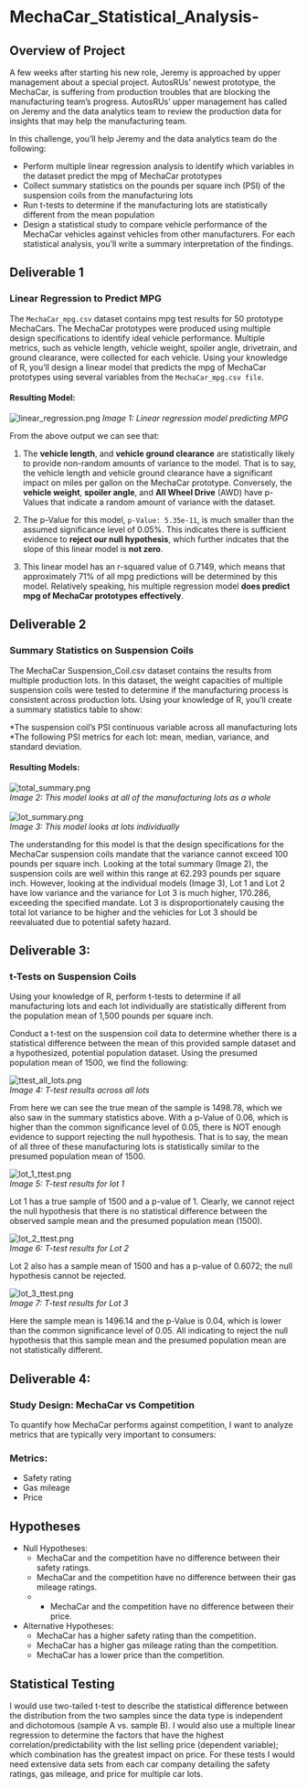 # MechaCar_Statistical_Analysis-

## Overview of Project
A few weeks after starting his new role, Jeremy is approached by upper management about a special project. AutosRUs’ newest prototype, the MechaCar, is suffering from production troubles that are blocking the manufacturing team’s progress. AutosRUs’ upper management has called on Jeremy and the data analytics team to review the production data for insights that may help the manufacturing team.

In this challenge, you’ll help Jeremy and the data analytics team do the following:

* Perform multiple linear regression analysis to identify which variables in the dataset predict the mpg of MechaCar prototypes
* Collect summary statistics on the pounds per square inch (PSI) of the suspension coils from the manufacturing lots
* Run t-tests to determine if the manufacturing lots are statistically different from the mean population
* Design a statistical study to compare vehicle performance of the MechaCar vehicles against vehicles from other manufacturers. For each statistical analysis, you’ll write a summary interpretation of the findings.

## Deliverable 1
### Linear Regression to Predict MPG

The `MechaCar_mpg.csv` dataset contains mpg test results for 50 prototype MechaCars. The MechaCar prototypes were produced using multiple design specifications to identify ideal vehicle performance. Multiple metrics, such as vehicle length, vehicle weight, spoiler angle, drivetrain, and ground clearance, were collected for each vehicle. Using your knowledge of R, you’ll design a linear model that predicts the mpg of MechaCar prototypes using several variables from the `MechaCar_mpg.csv file`.

#### Resulting Model:

![linear_regression.png](/Resources/linear_regression.png)
*Image 1: Linear regression model predicting MPG*

From the above output we can see that:

1. The **vehicle length**, and **vehicle ground clearance** are statistically likely to provide non-random amounts of variance to the model. That is to say, the vehicle length and vehicle ground clearance have a significant impact on miles per gallon on the MechaCar prototype. Conversely,
the **vehicle weight**, **spoiler angle**, and **All Wheel Drive** (AWD) have p-Values that indicate a random amount of variance with the dataset.  

2. The p-Value for this model, ```p-Value: 5.35e-11```, is much smaller than the assumed significance level of 0.05%. This indicates there is sufficient evidence to **reject our null hypothesis**, which further indcates that the slope of this linear model is **not zero**.


3.  This linear model has an r-squared value of 0.7149, which means that approximately 71% of all mpg predictions will be determined by this model. Relatively speaking, his multiple regression model **does predict mpg of MechaCar prototypes effectively**. 

## Deliverable 2
### Summary Statistics on Suspension Coils

The MechaCar Suspension_Coil.csv dataset contains the results from multiple production lots. In this dataset, the weight capacities of multiple suspension coils were tested to determine if the manufacturing process is consistent across production lots. Using your knowledge of R, you’ll create a summary statistics table to show:

*The suspension coil’s PSI continuous variable across all manufacturing lots
*The following PSI metrics for each lot: mean, median, variance, and standard deviation.

#### Resulting Models:

![total_summary.png](/Resources/total_summary.png)<br>
*Image 2: This model looks at all of the manufacturing lots as a whole*
<br>
<br>
![lot_summary.png](/Resources/lot_summary.png)<br>
*Image 3: This model looks at lots individually*

The understanding for this model is that the design specifications for the MechaCar suspension coils mandate that the variance cannot exceed 100 pounds per square inch. Looking at the total summary (Image 2), the suspension coils are well within this range at 62.293 pounds per square inch. However, looking at the individual models (Image 3), Lot 1 and Lot 2 have low variance and the variance for Lot 3 is much higher, 170.286, exceeding the specified mandate. Lot 3 is disproportionately causing the total lot variance to be higher and the vehicles for Lot 3 should be reevaluated due to potential safety hazard.

## Deliverable 3:  
### t-Tests on Suspension Coils

Using your knowledge of R, perform t-tests to determine if all manufacturing lots and each lot individually are statistically different from the population mean of 1,500 pounds per square inch.

Conduct a t-test on the suspension coil data to determine whether there is a statistical difference between the mean of this provided sample dataset and a hypothesized, potential population dataset. Using the presumed population mean of 1500, we find the following:

![ttest_all_lots.png](/Resources/ttest_all_lots.png)
<br>*Image 4: T-test results across all lots*

From here we can see the true mean of the sample is 1498.78, which we also saw in the summary statistics above. With a p-Value of 0.06, which is higher than the common significance level of 0.05, there is NOT enough evidence to support rejecting the null hypothesis. That is to say, the mean of all three of these manufacturing lots is statistically similar to the presumed population mean of 1500.

![lot_1_ttest.png](/Resources/lot_1_ttest.png)
<br>*Image 5: T-test results for lot 1*

Lot 1 has a true sample of 1500 and a p-value of 1. Clearly, we cannot reject the null hypothesis that there is no statistical difference between the observed sample mean and the presumed population mean (1500).

![lot_2_ttest.png](/Resources/lot_2_ttest.png)
<br>*Image 6: T-test results for Lot 2*

Lot 2 also has a sample mean of 1500 and has a p-value of 0.6072; the null hypothesis cannot be rejected. 

![lot_3_ttest.png](/Resources/lot_3_ttest.png)
<br>*Image 7: T-test results for Lot 3*

Here the sample mean is 1496.14 and the p-Value is 0.04, which is lower than the common significance level of 0.05. All indicating to reject the null hypothesis that this sample mean and the presumed population mean are not statistically different.

## Deliverable 4:
### Study Design: MechaCar vs Competition

To quantify how MechaCar performs against competition, I want to analyze metrics that are typically very important to consumers:

### Metrics:
* Safety rating
* Gas mileage
* Price

## Hypotheses
* Null Hypotheses: 
  * MechaCar and the competition have no difference between their safety ratings.
  * MechaCar and the competition have no difference between their gas mileage ratings.
  * * MechaCar and the competition have no difference between their price.
* Alternative Hypotheses: 
  * MechaCar has a higher safety rating than the competition.
  * MechaCar has a higher gas mileage rating than the competition.
  * MechaCar has a lower price than the competition.

## Statistical Testing

I would use two-tailed t-test to describe the statistical difference between the distribution from the two samples since the data type is independent and dichotomous (sample A vs. sample B). I would also use a multiple linear regression to determine the factors that have the highest correlation/predictability with the list selling price (dependent variable); which combination has the greatest impact on price. For these tests I would need extensive data sets from each car company detailing the safety ratings, gas mileage, and price for multiple car lots.
